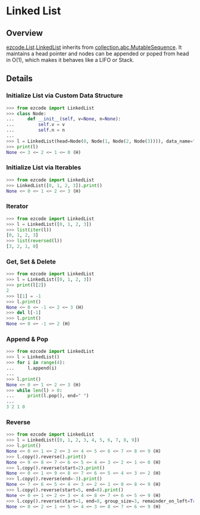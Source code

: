 # Linked List
## Overview

[ezcode.List](../../src/ezcode/List/__init__.py).[LinkedList](../../src/ezcode/List/LinkedList.py#L10) inherits from [collection.abc.MutableSequence](https://docs.python.org/3/library/collections.abc.html#collections.abc.MutableSequence). It maintains a head pointer and nodes can be appended or poped from head in O(1), which makes it behaves like a LIFO or Stack.

## Details
### Initialize List via Custom Data Structure
```python
>>> from ezcode import LinkedList
>>> class Node:
...     def __init__(self, v=None, n=None):
...         self.v = v
...         self.n = n
... 
>>> l = LinkedList(head=Node(0, Node(1, Node(2, Node(3)))), data_name="v", next_name="n")
>>> print(l)
None <─ 3 <─ 2 <─ 1 <─ 0 (H)
```
### Initialize List via Iterables
```python
>>> from ezcode import LinkedList
>>> LinkedList([0, 1, 2, 3]).print()
None <─ 0 <─ 1 <─ 2 <─ 3 (H)
```
### Iterator
```python
>>> from ezcode import LinkedList
>>> l = LinkedList([0, 1, 2, 3])
>>> list(iter(l))
[0, 1, 2, 3]
>>> list(reversed(l))
[3, 2, 1, 0]
```
### Get, Set & Delete
```python
>>> from ezcode import LinkedList
>>> l = LinkedList([0, 1, 2, 3])
>>> print(l[2])
2
>>> l[1] = -1
>>> l.print()
None <─ 0 <─ -1 <─ 2 <─ 3 (H)
>>> del l[-1]
>>> l.print()
None <─ 0 <─ -1 <─ 2 (H)
```
### Append & Pop
```python
>>> from ezcode import LinkedList
>>> l = LinkedList()
>>> for i in range(4):
...     l.append(i)
... 
>>> l.print()
None <─ 0 <─ 1 <─ 2 <─ 3 (H)
>>> while len(l) > 0:
...     print(l.pop(), end=" ")
... 
3 2 1 0
```
### Reverse
```python
>>> from ezcode import LinkedList
>>> l = LinkedList([0, 1, 2, 3, 4, 5, 6, 7, 8, 9])
>>> l.print()
None <─ 0 <─ 1 <─ 2 <─ 3 <─ 4 <─ 5 <─ 6 <─ 7 <─ 8 <─ 9 (H)
>>> l.copy().reverse().print()
None <─ 9 <─ 8 <─ 7 <─ 6 <─ 5 <─ 4 <─ 3 <─ 2 <─ 1 <─ 0 (H)
>>> l.copy().reverse(start=2).print()
None <─ 0 <─ 1 <─ 9 <─ 8 <─ 7 <─ 6 <─ 5 <─ 4 <─ 3 <─ 2 (H)
>>> l.copy().reverse(end=-3).print()
None <─ 7 <─ 6 <─ 5 <─ 4 <─ 3 <─ 2 <─ 1 <─ 0 <─ 8 <─ 9 (H)
>>> l.copy().reverse(start=5, end=8).print()
None <─ 0 <─ 1 <─ 2 <─ 3 <─ 4 <─ 8 <─ 7 <─ 6 <─ 5 <─ 9 (H)
>>> l.copy().reverse(start=1, end=8, group_size=3, remainder_on_left=True).print()
None <─ 0 <─ 2 <─ 1 <─ 5 <─ 4 <─ 3 <─ 8 <─ 7 <─ 6 <─ 9 (H)
```







